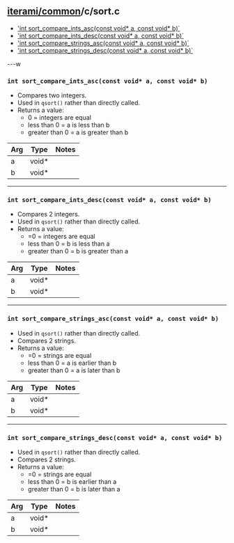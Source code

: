 [iterami/common](https://github.com/iterami/Documentation.htm/blob/gh-pages/common/README.md)/c/sort.c
------------------------------------------------------------------------------------------------------

* ['int sort_compare_ints_asc(const void* a, const void* b)`](#int-sort_compare_ints_ascconst-void-a-const-void-b)
* ['int sort_compare_ints_desc(const void* a, const void* b)`](#int-sort_compare_ints_descconst-void-a-const-void-b)
* ['int sort_compare_strings_asc(const void* a, const void* b)`](#int-sort_compare_strings_ascconst-void-a-const-void-b)
* ['int sort_compare_strings_desc(const void* a, const void* b)`](#int-sort_compare_strings_ascconst-void-a-const-void-b)

---w

### `int sort_compare_ints_asc(const void* a, const void* b)`
* Compares two integers.
* Used in `qsort()` rather than directly called.
* Returns a value:
  * 0 = integers are equal
  * less than 0 = a is less than b
  * greater than 0 = a is greater than b

Arg | Type  | Notes
----|-------|----------------------------
a   | void* |
b   | void* |

---

### `int sort_compare_ints_desc(const void* a, const void* b)`
* Compares 2 integers.
* Used in `qsort()` rather than directly called.
* Returns a value:
  * =0 = integers are equal
  * less than 0 = b is less than a
  * greater than 0 = b is greater than a

Arg | Type  | Notes
----|-------|----------------------------
a   | void* |
b   | void* |

---

### `int sort_compare_strings_asc(const void* a, const void* b)`
* Used in `qsort()` rather than directly called.
* Compares 2 strings.
* Returns a value:
  * =0 = strings are equal
  * less than 0 = a is earlier than b
  * greater than 0 = a is later than b

Arg | Type  | Notes
----|-------|----------------------------
a   | void* |
b   | void* |

---

### `int sort_compare_strings_desc(const void* a, const void* b)`
* Used in `qsort()` rather than directly called.
* Compares 2 strings.
* Returns a value:
  * =0 = strings are equal
  * less than 0 = b is earlier than a
  * greater than 0 = b is later than a

Arg | Type  | Notes
----|-------|----------------------------
a   | void* |
b   | void* |
